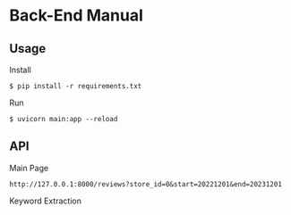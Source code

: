# Back-End Manual

## Usage
Install
```
$ pip install -r requirements.txt
```

Run
```
$ uvicorn main:app --reload
```
## API
Main Page
```
http://127.0.0.1:8000/reviews?store_id=0&start=20221201&end=20231201
```

Keyword Extraction
